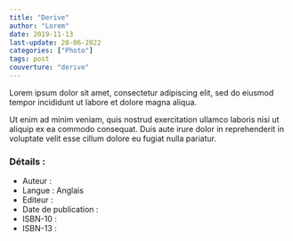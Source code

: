 ```yaml
---
title: "Derive"
author: "Lorem"
date: 2019-11-13
last-update: 20-06-2022
categories: ["Photo"]
tags: post
couverture: "derive"
---
```


Lorem ipsum dolor sit amet, consectetur adipiscing elit, sed do eiusmod tempor incididunt ut labore et dolore magna aliqua.
<!-- excerpt -->

Ut enim ad minim veniam, quis nostrud exercitation ullamco laboris nisi ut aliquip ex ea commodo consequat. Duis aute irure dolor in reprehenderit in voluptate velit esse cillum dolore eu fugiat nulla pariatur.

### Détails :

- Auteur : 
- Langue : Anglais
- Editeur : 
- Date de publication : 
- ISBN-10 : 
- ISBN-13 : 